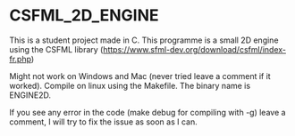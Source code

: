 # CSFML_2D_ENGINE
This is a student project made in C.
This programme is a small 2D engine using the CSFML library (https://www.sfml-dev.org/download/csfml/index-fr.php)

Might not work on Windows and Mac (never tried leave a comment if it worked). Compile on linux using the Makefile.
The binary name is ENGINE2D.

If you see any error in the code (make debug for compiling with -g) leave a comment, I will try to fix the issue as soon as I can.
